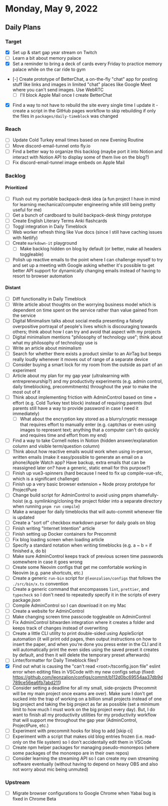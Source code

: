 # Monday, May 9, 2022

## Daily Plans

### Target

- [x] Set up & start gap year stream on Twitch
- [ ] Learn a bit about memory palace
- [x] Set a reminder to bring a deck of cards every Friday to practice memory palace while on the car ride to gym
- [-] Create prototype of BetterChat, a on-the-fly "chat" app for posting stuff like links and images in limited "chat" places like Google Meet where you can't send images. Use WebRTC
  - [ ] I'll block Apple Mail once I create BetterChat
- [x] Find a way to not have to rebuild the site every single time I update it - create a script in the GitHub pages workflow to skip rebuilding if only the files in `packages/daily-timeblock` was changed

### Reach

- [ ] Update Cold Turkey email times based on new Evening Routine
- [ ] Move discord-email-tunnel onto fly.io
- [ ] Find a better way to organize this backlog (maybe port it into Notion and interact with Notion API to display some of them live on the blog?)
- [ ] Fix discord-email-tunnel image embeds on Apple Mail

### Backlog

#### Prioritized

- [ ] Flush out my portable backpack-desk idea (a fun project I have in mind for learning mechanical/computer engineering while still being pretty useful for me)
- [ ] Get a bunch of cardboard to build backpack-desk thingy prototype
- [ ] Create English Literary Terms Anki flashcards
- [ ] Toggl integration in Daily Timeblock
- [ ] Web worker refresh thing like Vue docs (since I still have caching issues with Netlify)
- [ ] Create `markdown-it` playground
  - [ ] Make backlog hidden on blog by default (or better, make all headers toggleable)
- [ ] Polish up reactive emails to the point where I can challenge myself to try and set up a meeting with Google asking whether it's possible to get better API support for dynamically changing emails instead of having to resort to browser automation

#### Distant

- [ ] Diff functionality in Daily Timeblock
- [ ] Write article about thoughts on the worrying business model which is dependent on time spent on the service rather than value gained from the service
- [ ] Digital Minimalism talks about social media presenting a falsely overpositive portrayal of people's lives which is discouraging towards others; think about how I can try and avoid that aspect with my projects
- [ ] Digital minimalism mentions "philosophy of technology use"; think about what my philosophy of technology use is
- [ ] Write an article about minimalism
- [ ] Search for whether there exists a product similar to an AirTag but beeps really loudly whenever it moves out of range of a separate device
- [ ] Consider buying a smart lock for my room from the outside as part of an experiment
- [ ] Article about my plan for my gap year (ultralearning with entrepreneurship?) and my productivity experiments (e.g. admin control, daily timeblocking, precommitments) throughout the year to make the most out of it
- [ ] Think about implementing friction with AdminControl based on time + effort (e.g. Cold Turkey text block) instead of requiring parents (but parents still have a way to provide password in case I need it immediately)
  - [ ] What about the encryption key stored as a blurry/cryptic message that requires effort to manually enter (e.g. captchas or even using images to represent text; anything that a computer can't do quickly and requires time and effort from my end)
- [ ] Find a way to take Cornell notes in Notion (hidden answer/explanation column and visible term/question column)
- [ ] Think about how reactive emails would work when using in-person, written emails (make it easy/possible to generate an email on a phone/Apple Watch app? Have backup, extra emails that can be reassigned later on? have a generic, static email for this purpose?)
- [ ] Finish up vue3-spinners (hard because I need to fix up compile-vue-sfc, which is a significant challenge)
- [ ] Finish up a very basic browser extension + Node proxy prototype for ProjectPure
- [ ] Change build script for AdminControl to avoid using pnpm shamefully-hoist (e.g. symlinking/cloning the project folder into a separate directory when running `pnpm run compile`)
- [ ] Make a wrapper for daily timeblocks that will auto-commit whenever file is updated
- [ ] Create a "sort of" checkbox markdown parser for daily goals on blog
- [ ] Finish writing "Internet Intention" article
- [ ] Finish setting up Docker containers for Precommit
- [ ] Fix blog loading screen when loading article
- [ ] Specify a standard notation when writing timeblocks (e.g. a ~ b = if finished a, do b)
- [ ] Make sure AdminControl keeps track of previous screen time passwords somewhere in case it goes wrong
- [ ] Create some Neovim configs that get me comfortable working in Neovim (e.g. pane shortcuts, etc.)
- [ ] Create a generic `run-bin` script for `@leonzalion/configs` that follows the `./src/bin/x.ts` convention
- [ ] Create a generic command that encompasses `lint`, `prettier`, and `typecheck` so I don't need to repeatedly specify it in the scripts of every package.json
- [ ] Compile AdminControl so I can download it on my Mac
- [ ] Create a website for AdminControl
- [ ] Make changing screen time passcode toggleable on AdminControl
- [ ] Fix AdminControl bitwarden integration where it creates a folder and keeps track of changes instead of overwriting
- [ ] Create a little CLI utility to print double-sided using AppleScript automation (it will print odd pages, then output instructions on how to insert the paper, and when you're done you press enter in the CLI and it will automatically print the even sides using the saved preset it creates by default, and then it will delete the temporary preset afterwards)
- [ ] Linter/formatter for Daily Timeblock files?
- [x] Find out what is causing the "can't read &lt;root&gt;/tsconfig.json file" eslint error when editing files in VSCode with my new configs setup (fixed: <https://github.com/leonzalion/configs/commit/b112d0bc69554aa37db9d789ce56ea6fb7abd211>)
- [ ] Consider setting a deadline for all my small, side-projects (Precommit will be my main project once exams are over). Make sure I don't get sucked into the trap of working on a billion small projects instead of one big project and taking the big project as far as possible (set a minimum limit to how much I must work on the big project every day). But, I do want to finish all my productivity utilities for my productivity workflow that will support me throughout the gap year (AdminControl, ProjectPure, etc.)
- [ ] Experiment with precommit hooks for blog to add \[skip ci]
- [ ] Experiment with a script that makes old blog entries frozen (i.e. read-only on the file system) so I don't accidentally edit them in VSCode
- [ ] Create npm helper packages for managing pseudo-monorepos (where some packages of the monorepo are in their own repos)
- [ ] Consider learning the streaming API so I can create my own streaming software eventually (without having to depend on heavy OBS and also not worry about mic being unmuted)

### Upstream

- [ ] Migrate browser configurations to Google Chrome when Yabai bug is fixed in Chrome Beta
